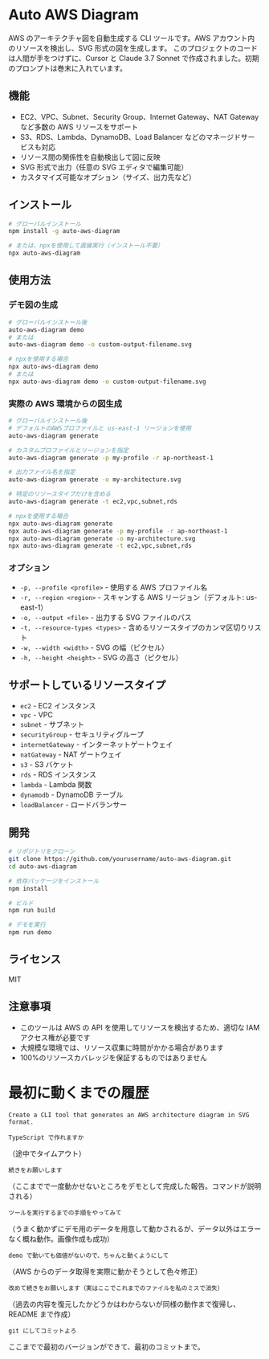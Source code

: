 # Auto AWS Diagram

AWS のアーキテクチャ図を自動生成する CLI ツールです。AWS アカウント内のリソースを検出し、SVG 形式の図を生成します。
このプロジェクトのコードは人間が手をつけずに、Cursor と Claude 3.7 Sonnet で作成されました。初期のプロンプトは巻末に入れています。

## 機能

- EC2、VPC、Subnet、Security Group、Internet Gateway、NAT Gateway など多数の AWS リソースをサポート
- S3、RDS、Lambda、DynamoDB、Load Balancer などのマネージドサービスも対応
- リソース間の関係性を自動検出して図に反映
- SVG 形式で出力（任意の SVG エディタで編集可能）
- カスタマイズ可能なオプション（サイズ、出力先など）

## インストール

```bash
# グローバルインストール
npm install -g auto-aws-diagram

# または、npxを使用して直接実行（インストール不要）
npx auto-aws-diagram
```

## 使用方法

### デモ図の生成

```bash
# グローバルインストール後
auto-aws-diagram demo
# または
auto-aws-diagram demo -o custom-output-filename.svg

# npxを使用する場合
npx auto-aws-diagram demo
# または
npx auto-aws-diagram demo -o custom-output-filename.svg
```

### 実際の AWS 環境からの図生成

```bash
# グローバルインストール後
# デフォルトのAWSプロファイルと us-east-1 リージョンを使用
auto-aws-diagram generate

# カスタムプロファイルとリージョンを指定
auto-aws-diagram generate -p my-profile -r ap-northeast-1

# 出力ファイル名を指定
auto-aws-diagram generate -o my-architecture.svg

# 特定のリソースタイプだけを含める
auto-aws-diagram generate -t ec2,vpc,subnet,rds

# npxを使用する場合
npx auto-aws-diagram generate
npx auto-aws-diagram generate -p my-profile -r ap-northeast-1
npx auto-aws-diagram generate -o my-architecture.svg
npx auto-aws-diagram generate -t ec2,vpc,subnet,rds
```

### オプション

- `-p, --profile <profile>` - 使用する AWS プロファイル名
- `-r, --region <region>` - スキャンする AWS リージョン（デフォルト: us-east-1）
- `-o, --output <file>` - 出力する SVG ファイルのパス
- `-t, --resource-types <types>` - 含めるリソースタイプのカンマ区切りリスト
- `-w, --width <width>` - SVG の幅（ピクセル）
- `-h, --height <height>` - SVG の高さ（ピクセル）

## サポートしているリソースタイプ

- `ec2` - EC2 インスタンス
- `vpc` - VPC
- `subnet` - サブネット
- `securityGroup` - セキュリティグループ
- `internetGateway` - インターネットゲートウェイ
- `natGateway` - NAT ゲートウェイ
- `s3` - S3 バケット
- `rds` - RDS インスタンス
- `lambda` - Lambda 関数
- `dynamodb` - DynamoDB テーブル
- `loadBalancer` - ロードバランサー

## 開発

```bash
# リポジトリをクローン
git clone https://github.com/yourusername/auto-aws-diagram.git
cd auto-aws-diagram

# 依存パッケージをインストール
npm install

# ビルド
npm run build

# デモを実行
npm run demo
```

## ライセンス

MIT

## 注意事項

- このツールは AWS の API を使用してリソースを検出するため、適切な IAM アクセス権が必要です
- 大規模な環境では、リソース収集に時間がかかる場合があります
- 100%のリソースカバレッジを保証するものではありません

# 最初に動くまでの履歴

```
Create a CLI tool that generates an AWS architecture diagram in SVG format.
```

```
TypeScript で作れますか
```

（途中でタイムアウト）

```
続きをお願いします
```

（ここまでで一度動かせないところをデモとして完成した報告。コマンドが説明される）

```
ツールを実行するまでの手順をやってみて
```

（うまく動かずにデモ用のデータを用意して動かされるが、データ以外はエラーなく概ね動作。画像作成も成功）

```
demo で動いても価値がないので、ちゃんと動くようにして
```

（AWS からのデータ取得を実際に動かそうとして色々修正）

```
改めて続きをお願いします（実はここでこれまでのファイルを私のミスで消失）
```

（過去の内容を復元したかどうかはわからないが同様の動作まで復帰し、README まで作成）

```
git にしてコミットよろ
```

ここまでで最初のバージョンができて、最初のコミットまで。
